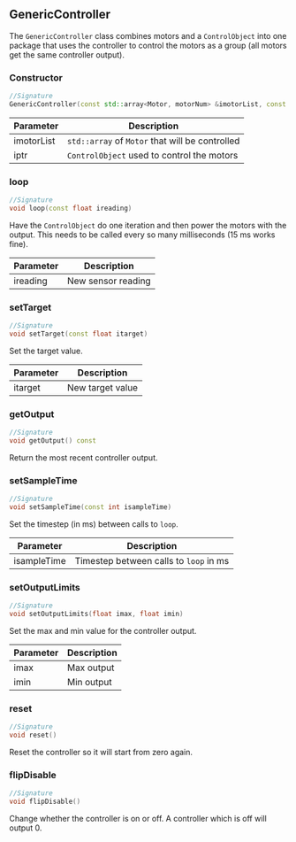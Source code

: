 ## GenericController

The `GenericController` class combines motors and a `ControlObject` into one package that uses the controller to control the motors as a group (all motors get the same controller output).

### Constructor

```c++
//Signature
GenericController(const std::array<Motor, motorNum> &imotorList, const std::shared_ptr<ControlObject> &iptr)
```

Parameter | Description
----------|------------
imotorList | `std::array` of `Motor` that will be controlled
iptr | `ControlObject` used to control the motors

### loop

```c++
//Signature
void loop(const float ireading)
```

Have the `ControlObject` do one iteration and then power the motors with the output. This needs to be called every so many milliseconds (15 ms works fine).

Parameter | Description
----------|------------
ireading | New sensor reading

### setTarget

```c++
//Signature
void setTarget(const float itarget)
```

Set the target value.

Parameter | Description
----------|------------
itarget | New target value

### getOutput

```c++
//Signature
void getOutput() const
```

Return the most recent controller output.

### setSampleTime

```c++
//Signature
void setSampleTime(const int isampleTime)
```

Set the timestep (in ms) between calls to `loop`.

Parameter | Description
----------|------------
isampleTime | Timestep between calls to `loop` in ms

### setOutputLimits

```c++
//Signature
void setOutputLimits(float imax, float imin)
```

Set the max and min value for the controller output.

Parameter | Description
----------|------------
imax | Max output
imin | Min output

### reset

```c++
//Signature
void reset()
```

Reset the controller so it will start from zero again.

### flipDisable

```c++
//Signature
void flipDisable()
```

Change whether the controller is on or off. A controller which is off will output 0.
